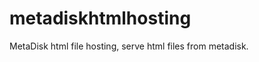 metadiskhtmlhosting
===================

MetaDisk html file hosting, serve html files from metadisk.
